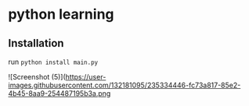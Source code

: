 # python learning

## Installation
run `python install main.py`

![Screenshot (5)](https://user-images.githubusercontent.com/132181095/235334446-fc73a817-85e2-4b45-8aa9-254487195b3a.png
